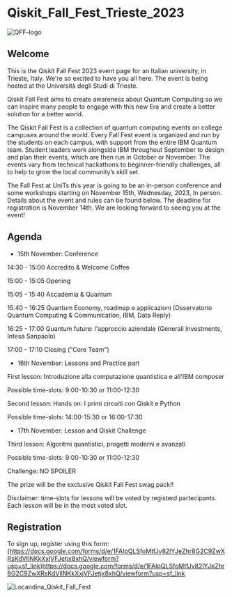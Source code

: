 # Qiskit_Fall_Fest_Trieste_2023

![QFF-logo](https://github.com/EdoardoZappia/Qiskit_Fall_Fest_Trieste_2023/assets/145843623/8255422d-6cdf-42e7-a8cf-e6e011a7ab09)

## Welcome

This is the Qiskit Fall Fest 2023 event page for an Italian university, in Trieste, Italy. We're so excited to have you all here. The event is being hosted at the Università degli Studi di Trieste. 

Qiskit Fall Fest aims to create awareness about Quantum Computing so we can inspire many people to engage with this new Era and create a better solution for a better world.  

The Qiskit Fall Fest is a collection of quantum computing events on college campuses around the world. Every Fall Fest event is organized and run by the students on each campus, with support from the entire IBM Quantum team. Student leaders work alongside IBM throughout September to design and plan their events, which are then run in October or November. The events vary from technical hackathons to beginner-friendly challenges, all to help to grow the local community’s skill set.

The Fall Fest at UniTs this year is going to be an in-person conference and some workshops starting on November 15th, Wednesday, 2023, In person. Details about the event and rules can be found below. The deadline for registration is November 14th. We are looking forward to seeing you at the event!

## Agenda

* 15th November: Conference

14:30 - 15:00	Accredito & Welcome Coffee

15:00 - 15:05	Opening

15:05 - 15:40	Accademia & Quantum

15:40 - 16:25	Quantum Economy, roadmap e applicazioni (Osservatorio Quantum Computing & Communication, IBM, Data Reply)

16:25 - 17:00	Quantum future: l'approccio aziendale (Generali Investments, Intesa Sanpaolo)

17:00 - 17:10	Closing ("Core Team")


* 16th November: Lessons and Practice part

First lesson: Introduzione alla computazione quantistica e all'IBM composer

Possible time-slots: 9:00-10:30    or    11:00-12:30

 Second lesson: Hands on: I primi circuiti con Qiskit e Python

Possible time-slots: 14:00-15:30   or    16:00-17:30


* 17th November: Lesson and Qiskit Challenge

Third lesson: Algoritmi quantistici, progetti moderni e avanzati

Possible time-slots: 9:00-10:30    or    11:00-12:30


Challenge: NO SPOILER

The prize will be the exclusive Qiskit Fall Fest swag pack!!

Disclaimer: time-slots for lessons will be voted by registerd partecipants. Each lesson will be in the most voted slot.

## Registration
To sign up, register using this form: (https://docs.google.com/forms/d/e/1FAIpQLSfoMtfJv82lYJeZhr8G2C9ZwXRsKdVIlNKkXxjVFJetjx8xhQ/viewform?usp=sf_link)https://docs.google.com/forms/d/e/1FAIpQLSfoMtfJv82lYJeZhr8G2C9ZwXRsKdVIlNKkXxjVFJetjx8xhQ/viewform?usp=sf_link

![Locandina_Qiskit_Fall_Fest](https://github.com/EdoardoZappia/Qiskit_Fall_Fest_Trieste_2023/assets/145843623/ca3db356-2e97-43e1-9e8f-5b34452d4b6d)

